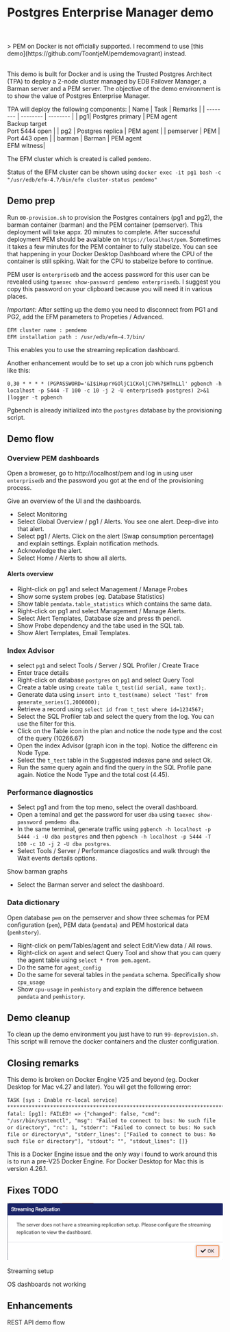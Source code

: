 # Postgres Enterprise Manager demo

<br>
<br>
> PEM on Docker is not officially supported. I recommend to use [this demo](https://github.com/ToontjeM/pemdemovagrant) instead.
<br>
<br>


This demo is built for Docker and is using the Trusted Postgres Architect (TPA) to deploy a 2-node cluster managed by EDB Failover Manager, a Barman server and a PEM server.
The objective of the demo environment is to show the value of Postgres Enterprise Manager.

TPA will deploy the following components:
| Name | Task | Remarks |
| -------- | -------- | -------- |
| pg1| Postgres primary | PEM agent<br>Backup target<br>Port 5444 open |
| pg2 | Postgres replica | PEM agent |
| pemserver | PEM | Port 443 open  |
| barman | Barman | PEM agent <br> EFM witness|

The EFM cluster which is created is called `pemdemo`. 

Status of the EFM cluster can be shown using `docker exec -it pg1 bash -c "/usr/edb/efm-4.7/bin/efm cluster-status pemdemo"`

## Demo prep
Run `00-provision.sh` to provision the Postgres containers (pg1 and pg2), the barman container (barman) and the PEM container (pemserver). This deployment will take appx. 20 minutes to complete.
After successful deployment PEM should be available on `https://localhost/pem`. Sometimes it takes a few minutes for the PEM container to fully stabelize. You can see that happening in your Docker Desktop Dashboard where the CPU of the container is still spiking. Wait for the CPU to stabelize before to continue.

PEM user is `enterprisedb` and the access password for this user can be revealed using `tpaexec show-password pemdemo enterprisedb`. I suggest you copy this password on your clipboard because you will need it in various places.

*Important:* After setting up the demo you need to disconnect from PG1 and PG2, add the EFM parameters to Propeties / Advanced. 
```
EFM cluster name : pemdemo
EFM installation path : /usr/edb/efm-4.7/bin/
```
This enables you to use the streaming replication dashboard.

Another enhancement would be to set up a cron job which runs pgbench like this:
```
0,30 * * * * (PGPASSWORD='&I$iHuprYGOljC1CKoljC7H%7$HTmLLl' pgbench -h localhost -p 5444 -T 100 -c 10 -j 2 -U enterprisedb postgres) 2>&1 |logger -t pgbench
```
Pgbench is already initialized into the `postgres` database by the provisioning script.

## Demo flow
### Overview PEM dashboards
Open a broweser, go to http://localhost/pem and log in using user `enterprisedb` and the password you got at the end of the provisioning process.

Give an overview of the UI and the dashboards.
- Select Monitoring
- Select Global Overview / pg1 / Alerts. You see one alert. Deep-dive into that alert.
- Select pg1 / Alerts. Click on the alert (Swap consumption percentage) and explain settings. Explain notification methods.
- Acknowledge the alert.
- Select Home / Alerts to show all alerts.

#### Alerts overview
- Right-click on pg1 and select Management / Manage Probes
- Show some system probes (eg. Database Statistics)
- Show table `pemdata.table_statistics` which contains the same data.
- Right-click on pg1 and select Management / Manage Alerts. 
- Select Alert Templates, Database size and press th pencil.
- Show Probe dependency and the tabe used in the SQL tab.
- Show Alert Templates, Email Templates.

### Index Advisor
- select `pg1` and select Tools / Server /  SQL Profiler / Create Trace
- Enter trace details
- Right-click on database `postgres` on `pg1` and select Query Tool
- Create a table using `create table t_test(id serial, name text);`.
- Generate data using `insert into t_test(name) select 'Test' from generate_series(1,2000000);`
- Retrieve a record using `select id from t_test where id=1234567;`
- Select the SQL Profiler tab and select the query from the log. You can use the filter for this.
- Click on the Table icon in the plan and notice the node type and the cost of the query (10266.67)
- Open the index Advisor (graph icon in the top). Notice the differenc ein Node Type.
- Select the `t_test` table in the Suggested indexes pane and select Ok.
- Run the same query again and find the query in the SQL Profile pane again. Notice the Node Type and the total cost (4.45).

### Performance diagnostics
- Select pg1 and from the top meno, select the overall dashboard.
- Open a teminal and get the password for user `dba` using `taexec show-password pemdemo dba`.
- In the same terminal, generate traffic using `pgbench -h localhost -p 5444 -i -U dba postgres` and then `pgbench -h localhost -p 5444 -T 100 -c 10 -j 2 -U dba postgres`. 
- Select Tools / Server / Performance diagostics and walk through the Wait events dertails options.

Show barman graphs
- Select the Barman server and select the dashboard.

### Data dictionary
Open database `pem` on the pemserver and show three schemas for PEM configuration (`pem`), PEM data (`pemdata`) and PEM hostorical data (`pemhstory`).
- Right-click on pem/Tables/agent and select Edit/View data / All rows.
- Right-click on `agent` and select Query Tool and show that you can query the agent table using `select * from pem.agent`.
- Do the same for `agent_config`
- Do the same for several tables in the `pemdata` schema. Specifically show `cpu_usage`
- Show `cpu-usage` in `pemhistory` and explain the difference between `pemdata` and `pemhistory`.

## Demo cleanup
To clean up the demo environment you just have to run `99-deprovision.sh`. This script will remove the docker containers and the cluster configuration.

## Closing remarks
This demo is broken on Docker Engine V25 and beyond (eg. Docker Desktop for Mac v4.27 and later). You will get the following error:
```
TASK [sys : Enable rc-local service] *********************************************************************************************************************************************************************************************************
fatal: [pg1]: FAILED! => {"changed": false, "cmd": "/usr/bin/systemctl", "msg": "Failed to connect to bus: No such file or directory", "rc": 1, "stderr": "Failed to connect to bus: No such file or directory\n", "stderr_lines": ["Failed to connect to bus: No such file or directory"], "stdout": "", "stdout_lines": []}
```
This is a Docker Engine issue and the only way i found to work around this is to run a pre-V25 Docker Engine. For Docker Desktop for Mac this is version 4.26.1.

## Fixes TODO
![alt text](image.png)

Streaming setup

OS dashboards not working

## Enhancements

REST API demo flow



